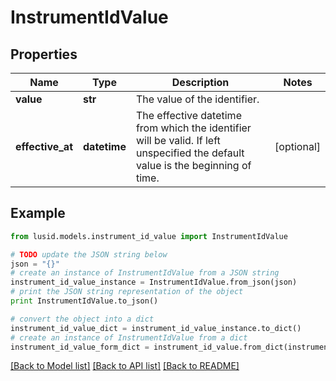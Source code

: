 # InstrumentIdValue


## Properties
Name | Type | Description | Notes
------------ | ------------- | ------------- | -------------
**value** | **str** | The value of the identifier. | 
**effective_at** | **datetime** | The effective datetime from which the identifier will be valid. If left unspecified the default value is the beginning of time. | [optional] 

## Example

```python
from lusid.models.instrument_id_value import InstrumentIdValue

# TODO update the JSON string below
json = "{}"
# create an instance of InstrumentIdValue from a JSON string
instrument_id_value_instance = InstrumentIdValue.from_json(json)
# print the JSON string representation of the object
print InstrumentIdValue.to_json()

# convert the object into a dict
instrument_id_value_dict = instrument_id_value_instance.to_dict()
# create an instance of InstrumentIdValue from a dict
instrument_id_value_form_dict = instrument_id_value.from_dict(instrument_id_value_dict)
```
[[Back to Model list]](../README.md#documentation-for-models) [[Back to API list]](../README.md#documentation-for-api-endpoints) [[Back to README]](../README.md)


